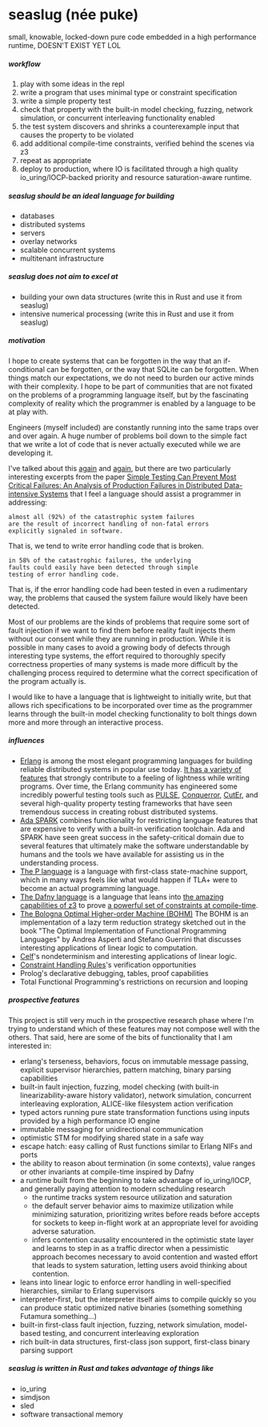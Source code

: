 # seaslug (née puke)

small, knowable, locked-down pure code embedded in a high performance runtime, DOESN'T EXIST YET LOL

##### workflow

1. play with some ideas in the repl
1. write a program that uses minimal type or constraint specification
1. write a simple property test
1. check that property with the built-in model checking, fuzzing,
  network simulation, or concurrent interleaving functionality enabled
1. the test system discovers and shrinks a counterexample input that causes the
  property to be violated
1. add additional compile-time constraints, verified behind the scenes via z3
1. repeat as appropriate
1. deploy to production, where IO is facilitated through a high quality
  io_uring/IOCP-backed priority and resource saturation-aware runtime.

##### seaslug should be an ideal language for building

* databases
* distributed systems
* servers
* overlay networks
* scalable concurrent systems
* multitenant infrastructure

##### seaslug does not aim to excel at

* building your own data structures (write this in Rust and use it from seaslug)
* intensive numerical processing (write this in Rust and use it from seaslug)

##### motivation

I hope to create systems that can be forgotten in the way that an
if-conditional can be forgotten, or the way that SQLite can be forgotten. When
things match our expectations, we do not need to burden our active minds with
their complexity. I hope to be part of communities that are not fixated on the
problems of a programming language itself, but by the fascinating complexity of
reality which the programmer is enabled by a language to be at play with.

Engineers (myself included) are constantly running into the same traps over and
over again. A huge number of problems boil down to the simple fact that we
write a lot of code that is never actually executed while we are developing it.

I've talked about this [again](https://sled.rs/simulation) and
[again](https://sled.rs/errors), but there are two particularly interesting
excerpts from the paper [Simple Testing Can Prevent Most Critical Failures: An
Analysis of Production Failures in Distributed Data-intensive
Systems](http://www.eecg.toronto.edu/~yuan/papers/failure_analysis_osdi14.pdf)
that I feel a language should assist a programmer in addressing:

```
almost all (92%) of the catastrophic system failures
are the result of incorrect handling of non-fatal errors
explicitly signaled in software.
```

That is, we tend to write error handling code that is broken.

```
in 58% of the catastrophic failures, the underlying
faults could easily have been detected through simple
testing of error handling code.
```

That is, if the error handling code had been tested in even a rudimentary way,
the problems that caused the system failure would likely have been detected.

Most of our problems are the kinds of problems that require some sort of fault
injection if we want to find them before reality fault injects them without our
consent while they are running in production. While it is possible in many
cases to avoid a growing body of defects through interesting type systems, the
effort required to thoroughly specify correctness properties of many systems is
made more difficult by the challenging process required to determine what the
correct specification of the program actually is.

I would like to have a language that is lightweight to initially write, but
that allows rich specifications to be incorporated over time as the programmer
learns through the built-in model checking functionality to bolt things down
more and more through an interactive process.

##### influences

* [Erlang](https://erlang.org/doc/) is among the most elegant programming
  languages for building reliable distributed systems in popular use today. [It
  has a variety of features](https://ferd.ca/the-zen-of-erlang.html) that
  strongly contribute to a feeling of lightness while writing programs. Over
  time, the Erlang community has engineered some incredibly powerful testing
  tools such as [PULSE](http://quviq.com/documentation/pulse/index.html),
  [Conquerror](https://github.com/parapluu/Concuerror),
  [CutEr](https://github.com/cuter-testing/cuter), and several high-quality
  property testing frameworks that have seen tremendous success in creating
  robust distributed systems.
* [Ada SPARK](https://www.adacore.com/about-spark) combines functionality for
  restricting language features that are expensive to verify with a built-in
  verification toolchain. Ada and SPARK have seen great success in the
  safety-critical domain due to several features that ultimately make the
  software understandable by humans and the tools we have available for
  assisting us in the understanding process.
* [The P language](https://github.com/p-org/P) is a language with first-class
  state-machine support, which in many ways feels like what would happen if
  TLA+ were to become an actual programming language.
* [The Dafny language](https://github.com/dafny-lang/dafny) is a language
  that leans into [the amazing capabilities of
  z3](https://www.microsoft.com/en-us/research/video/the-varied-forms-of-verification-with-z3/)
  to prove [a powerful set of constraints at
  compile-time](https://dafny-lang.github.io/dafny/QuickReference).
* [The Bologna Optimal Higher-order Machine (BOHM)](https://github.com/asperti/BOHM1.1)
  The BOHM is an implementation of a lazy term reduction strategy sketched out
  in the book "The Optimal Implementation of Functional Programming Languages"
  by Andrea Asperti and Stefano Guerrini that discusses interesting
  applications of linear logic to computation.
* [Celf](https://www.cs.cmu.edu/~cmartens/lpnmr13.pdf)'s nondeterminism and
  interesting applications of linear logic.
* [Constraint Handling Rules](https://en.wikipedia.org/wiki/Constraint_Handling_Rules)'s verification opportunities
* Prolog's declarative debugging, tables, proof capabilities
* Total Functional Programming's restrictions on recursion and looping

##### prospective features

This project is still very much in the prospective research phase where I'm trying
to understand which of these features may not compose well with the others. That
said, here are some of the bits of functionality that I am interested in:

* erlang's terseness, behaviors, focus on immutable message passing, explicit
  supervisor hierarchies, pattern matching, binary parsing capabilities
* built-in fault injection, fuzzing, model checking (with built-in linearizability-aware history validator),
  network simulation, concurrent interleaving exploration, ALICE-like filesystem action verification
* typed actors running pure state transformation functions using inputs provided by a high performance IO engine
* immutable messaging for unidirectional communication
* optimistic STM for modifying shared state in a safe way
* escape hatch: easy calling of Rust functions similar to Erlang NIFs and ports
* the ability to reason about termination (in some contexts), value ranges or other invariants at compile-time inspired by Dafny
* a runtime built from the beginning to take advantage of io_uring/IOCP, and generally paying attention to modern scheduling research
  * the runtime tracks system resource utilization and saturation
  * the default server behavior aims to maximize utilization while minimizing saturation,
    prioritizing writes before reads before accepts for sockets
    to keep in-flight work at an appropriate level for avoiding adverse saturation.
  * infers contention causality encountered in the optimistic state layer and learns to step in as
    a traffic director when a pessimistic approach becomes necessary to avoid
    contention and wasted effort that leads to system saturation, letting users
    avoid thinking about contention.
* leans into linear logic to enforce error handling in well-specified hierarchies, similar to Erlang supervisors
* interpreter-first, but the interpreter itself aims to compile quickly so you can produce static optimized native binaries (something something Futamura something...)
* built-in first-class fault injection, fuzzing, network simulation, model-based testing, and concurrent interleaving exploration
* rich built-in data structures, first-class json support, first-class binary parsing support

##### seaslug is written in Rust and takes advantage of things like

* io_uring
* simdjson
* sled
* software transactional memory
